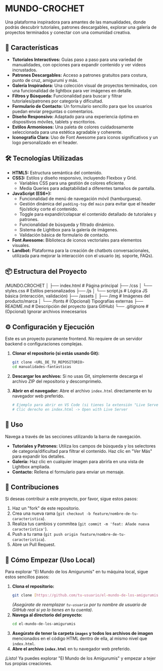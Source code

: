 # MUNDO-CROCHET
Una plataforma inspiradora para amantes de las manualidades, donde podrás descubrir tutoriales, patrones descargables, explorar una galería de proyectos terminados y conectar con una comunidad creativa.

## 🚀 Características

* **Tutoriales Interactivos:** Guías paso a paso para una variedad de manualidades, con opciones para expandir contenido y ver videos incrustados.
* **Patrones Descargables:** Acceso a patrones gratuitos para costura, punto de cruz, amigurumi y más.
* **Galería Inspiradora:** Una colección visual de proyectos terminados, con una funcionalidad de lightbox para ver imágenes en detalle.
* **Filtros y Búsqueda:** Funcionalidad para buscar y filtrar tutoriales/patrones por categoría y dificultad.
* **Formulario de Contacto:** Un formulario sencillo para que los usuarios puedan enviar preguntas o comentarios.
* **Diseño Responsivo:** Adaptado para una experiencia óptima en dispositivos móviles, tablets y escritorios.
* **Estilos Armoniosos:** Una paleta de colores cuidadosamente seleccionada para una estética agradable y coherente.
* **Iconografía Clara:** Uso de Font Awesome para iconos significativos y un logo personalizado en el header.

## 🛠️ Tecnologías Utilizadas

* **HTML5:** Estructura semántica del contenido.
* **CSS3:** Estilos y diseño responsivo, incluyendo Flexbox y Grid.
    * Variables CSS para una gestión de colores eficiente.
    * Media Queries para adaptabilidad a diferentes tamaños de pantalla.
* **JavaScript (ES6+):**
    * Funcionalidad de menú de navegación móvil (hamburguesa).
    * Gestión dinámica del `padding-top` del `main` para evitar que el header fijo/sticky corte el contenido.
    * Toggle para expandir/colapsar el contenido detallado de tutoriales y patrones.
    * Funcionalidad de búsqueda y filtrado dinámico.
    * Sistema de Lightbox para la galería de imágenes.
    * Validación básica de formulario de contacto.
* **Font Awesome:** Biblioteca de iconos vectoriales para elementos visuales.
* **Landbot:** Plataforma para la creación de chatbots conversacionales, utilizada para mejorar la interacción con el usuario (ej. soporte, FAQs).

## 📦 Estructura del Proyecto
/MUNDO.CROCHET
│
├── index.html             # Página principal
├── /css
│   └── styles.css         # Estilos personalizados
├── /js
│   └── script.js          # Lógica JS básica (interacción, validación)
├── /assets
│   ├── /img               # Imágenes del producto/marca
│   └── /fonts             # (Opcional) Tipografías externas
├── README.md              # Descripción del proyecto (para GitHub)
└── .gitignore             # (Opcional) Ignorar archivos innecesarios




## ⚙️ Configuración y Ejecución

Este es un proyecto puramente frontend. No requiere de un servidor backend o configuraciones complejas.

1.  **Clonar el repositorio (si estás usando Git):**
    ```bash
    git clone <URL_DE_TU_REPOSITORIO>
    cd manualidades-fantasticas
    ```
2.  **Descargar los archivos:** Si no usas Git, simplemente descarga el archivo ZIP del repositorio y descomprímelo.
3.  **Abrir en el navegador:** Abre el archivo `index.html` directamente en tu navegador web preferido.

    ```bash
    # Ejemplo para abrir en VS Code (si tienes la extensión "Live Server")
    # Clic derecho en index.html -> Open with Live Server
    ```

## 📝 Uso

Navega a través de las secciones utilizando la barra de navegación.

* **Tutoriales y Patrones:** Utiliza los campos de búsqueda y los selectores de categoría/dificultad para filtrar el contenido. Haz clic en "Ver Más" para expandir los detalles.
* **Galería:** Haz clic en cualquier imagen para abrirla en una vista de Lightbox ampliada.
* **Contacto:** Rellena el formulario para enviar un mensaje.

## 🤝 Contribuciones

Si deseas contribuir a este proyecto, por favor, sigue estos pasos:

1.  Haz un "fork" de este repositorio.
2.  Crea una nueva rama (`git checkout -b feature/nombre-de-tu-caracteristica`).
3.  Realiza tus cambios y commitea (`git commit -m 'feat: Añade nueva característica'`).
4.  Push a tu rama (`git push origin feature/nombre-de-tu-caracteristica`).
5.  Abre un Pull Request.


## 🚀 Cómo Empezar (Uso Local)

Para explorar "El Mundo de los Amigurumis" en tu máquina local, sigue estos sencillos pasos:

1.  **Clona el repositorio:**
    ```bash
    git clone [https://github.com/tu-usuario/el-mundo-de-los-amigurumis.git](https://github.com/tu-usuario/el-mundo-de-los-amigurumis.git)
    ```
    *(Asegúrate de reemplazar `tu-usuario` por tu nombre de usuario de GitHub real si ya lo tienes en tu cuenta)*.
2.  **Navega al directorio del proyecto:**
    ```bash
    cd el-mundo-de-los-amigurumis
    ```
3.  **Asegúrate de tener la carpeta `images` y todos los archivos de imagen** mencionados en el código HTML dentro de ella, al mismo nivel que `index.html`.
4.  **Abre el archivo `index.html`** en tu navegador web preferido.

¡Listo! Ya puedes explorar "El Mundo de los Amigurumis" y empezar a tejer tus propias creaciones.



